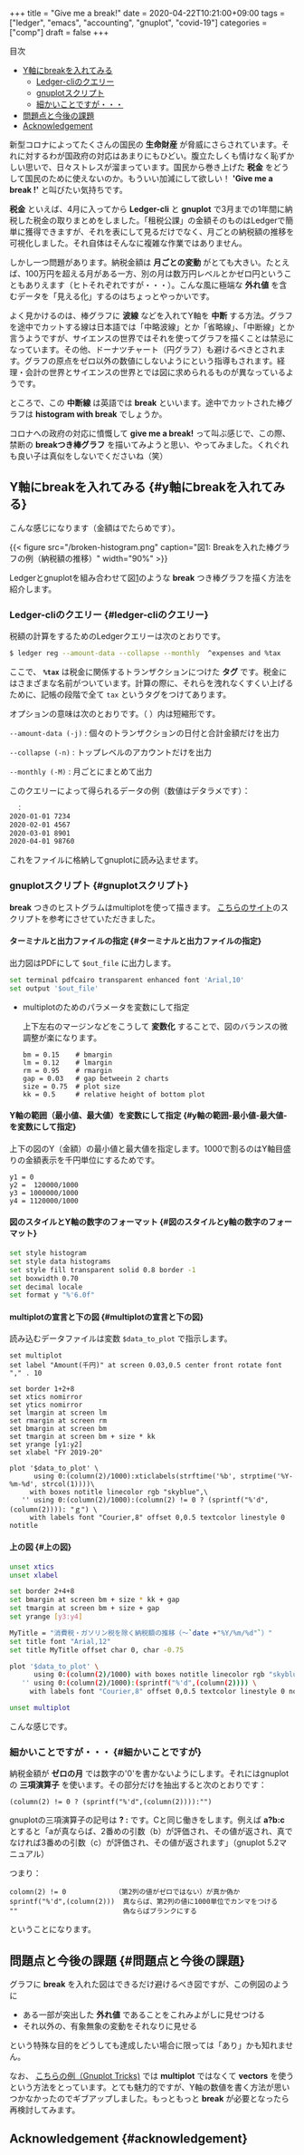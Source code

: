 +++
title = "Give me a break!"
date = 2020-04-22T10:21:00+09:00
tags = ["ledger", "emacs", "accounting", "gnuplot", "covid-19"]
categories = ["comp"]
draft = false
+++

<div class="ox-hugo-toc toc">
<div></div>

<div class="heading">&#30446;&#27425;</div>

- [Y軸にbreakを入れてみる](#y軸にbreakを入れてみる)
    - [Ledger-cliのクエリー](#ledger-cliのクエリー)
    - [gnuplotスクリプト](#gnuplotスクリプト)
    - [細かいことですが・・・](#細かいことですが)
- [問題点と今後の課題](#問題点と今後の課題)
- [Acknowledgement](#acknowledgement)

</div>
<!--endtoc-->

新型コロナによってたくさんの国民の **生命財産** が脅威にさらされています。それに対するわが国政府の対応はあまりにもひどい。腹立たしくも情けなく恥ずかしい思いで、日々ストレスが溜まっています。国民から巻き上げた **税金** をどうして国民のために使えないのか。もういい加減にして欲しい！ **'Give me a break !'** と叫びたい気持ちです。

**税金** といえば、4月に入ってから **Ledger-cli** と **gnuplot** で3月までの1年間に納税した税金の取りまとめをしました。「租税公課」の金額そのものはLedgerで簡単に獲得できますが、それを表にして見るだけでなく、月ごとの納税額の推移を可視化しました。それ自体はそんなに複雑な作業ではありません。

しかし一つ問題があります。納税金額は **月ごとの変動** がとても大きい。たとえば、100万円を超える月がある一方、別の月は数万円レベルとかゼロ円ということもありえます（ヒトそれぞれですが・・・）。こんな風に極端な **外れ値** を含むデータを「見える化」するのはちょっとやっかいです。

よく見かけるのは、棒グラフに **波線** などを入れてY軸を **中断** する方法。グラフを途中でカットする線は日本語では「中略波線」とか「省略線」、「中断線」とか言うようですが、サイエンスの世界ではそれを使ってグラフを描くことは禁忌になっています。その他、ドーナツチャート（円グラフ）も避けるべきとされます。グラフの原点をゼロ以外の数値にしないようにという指導もされます。経理・会計の世界とサイエンスの世界とでは図に求められるものが異なっているようです。

ところで、この **中断線** は英語では **break** といいます。途中でカットされた棒グラフは **histogram with break** でしょうか。

コロナへの政府の対応に憤慨して **give me a break!** って叫ぶ感じで、この際、禁断の **breakつき棒グラフ** を描いてみようと思い、やってみました。くれぐれも良い子は真似をしないでくださいね（笑）


## Y軸にbreakを入れてみる {#y軸にbreakを入れてみる}

こんな感じになります（金額はでたらめです）。

<a id="org36044b6"></a>

{{< figure src="/broken-histogram.png" caption="&#22259;1:  Breakを入れた棒グラフの例（納税額の推移）" width="90%" >}}

Ledgerとgnuplotを組み合わせて図[1](#org36044b6)のような **break** つき棒グラフを描く方法を紹介します。


### Ledger-cliのクエリー {#ledger-cliのクエリー}

税額の計算をするためのLedgerクエリーは次のとおりです。

```sh
$ ledger reg --amount-data --collapse --monthly  ^expenses and %tax
```

ここで、 **`%tax`** は税金に関係するトランザクションにつけた **タグ** です。税金にはさまざまな名前がついています。計算の際に、それらを洩れなくすくい上げるために、記帳の段階で全て `tax` というタグをつけてあります。

オプションの意味は次のとおりです。（ ）内は短縮形です。

`--amount-data (-j)`
: 個々のトランザクションの日付と合計金額だけを出力

`--collapse (-n)`
: トップレベルのアカウントだけを出力

`--monthly (-M)`
: 月ごとにまとめて出力

このクエリーによって得られるデータの例（数値はデタラメです）：

```sh
　：
2020-01-01 7234
2020-02-01 4567
2020-03-01 8901
2020-04-01 98760
```

これをファイルに格納してgnuplotに読み込ませます。


### gnuplotスクリプト {#gnuplotスクリプト}

**break** つきのヒストグラムはmultiplotを使って描きます。
[こちらのサイト](https://stackoverflow.com/questions/17564497/gnuplot-break-y-axis-in-two-parts)のスクリプトを参考にさせていただきました。


#### ターミナルと出力ファイルの指定 {#ターミナルと出力ファイルの指定}

出力図はPDFにして `$out_file` に出力します。

```sh
set terminal pdfcairo transparent enhanced font 'Arial,10'
set output '$out_file'
```

<!--list-separator-->

-  multiplotのためのパラメータを変数にして指定

    上下左右のマージンなどをこうして **変数化** することで、図のバランスの微調整が楽になります。

    ```nil
    bm = 0.15    # bmargin
    lm = 0.12    # lmargin
    rm = 0.95    # rmargin
    gap = 0.03   # gap betweein 2 charts
    size = 0.75  # plot size
    kk = 0.5     # relative height of bottom plot
    ```


#### Y軸の範囲（最小値、最大値）を変数にして指定 {#y軸の範囲-最小値-最大値-を変数にして指定}

上下の図のY（金額）の最小値と最大値を指定します。1000で割るのはY軸目盛りの金額表示を千円単位にするためです。

```nil
y1 = 0
y2 =  120000/1000
y3 = 1000000/1000
y4 = 1120000/1000
```


#### 図のスタイルとY軸の数字のフォーマット {#図のスタイルとy軸の数字のフォーマット}

```sh
set style histogram
set style data histograms
set style fill transparent solid 0.8 border -1
set boxwidth 0.70
set decimal locale
set format y "%'6.0f"
```


#### multiplotの宣言と下の図 {#multiplotの宣言と下の図}

読み込むデータファイルは変数 `$data_to_plot` で指示します。

```shell
set multiplot
set label "Amount(千円)" at screen 0.03,0.5 center front rotate font "," . 10

set border 1+2+8
set xtics nomirror
set ytics nomirror
set lmargin at screen lm
set rmargin at screen rm
set bmargin at screen bm
set tmargin at screen bm + size * kk
set yrange [y1:y2]
set xlabel "FY 2019-20"

plot '$data_to_plot' \
      using 0:(column(2)/1000):xticlabels(strftime('%b', strptime('%Y-%m-%d', strcol(1))))\
	 with boxes notitle linecolor rgb "skyblue",\
   '' using 0:(column(2)/1000):(column(2) != 0 ? (sprintf("%'d",(column(2)))): "ｇ") \
	 with labels font "Courier,8" offset 0,0.5 textcolor linestyle 0 notitle
```


#### 上の図 {#上の図}

```sh
unset xtics
unset xlabel

set border 2+4+8
set bmargin at screen bm + size * kk + gap
set tmargin at screen bm + size + gap
set yrange [y3:y4]

MyTitle = "消費税・ガソリン税を除く納税額の推移（〜`date +"%Y/%m/%d"`）"
set title font "Arial,12"
set title MyTitle offset char 0, char -0.75

plot '$data_to_plot' \
      using 0:(column(2)/1000) with boxes notitle linecolor rgb "skyblue",\
   '' using 0:(column(2)/1000):(sprintf("%'d",(column(2)))) \
	 with labels font "Courier,8" offset 0,0.5 textcolor linestyle 0 notitle

unset multiplot
```

こんな感じです。


### 細かいことですが・・・ {#細かいことですが}

納税金額が **ゼロの月** では数字の'0'を書かないようにします。それにはgnuplotの **三項演算子** を使います。その部分だけを抽出すると次のとおりです：

```nil
(column(2) != 0 ? (sprintf("%'d",(column(2)))):"")
```

gnuplotの三項演算子の記号は <span class="underline">**? :**</span> です。Cと同じ働きをします。例えば **a?b:c** とすると「aが真ならば、2番めの引数（b）が評価され、その値が返され、真でなければ3番めの引数（c）が評価され、その値が返されます」（gnuplot 5.2マニュアル）

つまり：

```text
colomn(2) != 0            （第2列の値がゼロではない）が真か偽か
sprintf("%'d",(column(2)))  真ならば、第2列の値に1000単位でカンマをつける
""                          偽ならばブランクにする
```

ということになります。


## 問題点と今後の課題 {#問題点と今後の課題}

グラフに **break** を入れた図はできるだけ避けるべき図ですが、この例図のように

-   ある一部が突出した **外れ値** であることをこれみよがしに見せつける
-   それ以外の、有象無象の変動をそれなりに見せる

という特殊な目的をどうしても達成したい場合に限っては「あり」かも知れません。

なお、
[こちらの例（Gnuplot Tricks)](http://gnuplot-tricks.blogspot.com/2009/11/broken-histograms.html)
では **multiplot** ではなくて **vectors** を使うという方法をとっています。とても魅力的ですが、Y軸の数値を書く方法が思いつかなかったのでギブアップしました。もっともっと **break** が必要となったら再検討してみます。


## Acknowledgement {#acknowledgement}